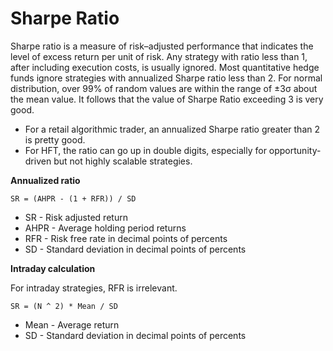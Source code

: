 # Sharpe Ratio 

Sharpe ratio is a measure of risk–adjusted performance that indicates the level of excess return per unit of risk.
Any strategy with ratio less than 1, after including execution costs, is usually ignored. 
Most quantitative hedge funds ignore strategies with annualized Sharpe ratio less than 2.
For normal distribution, over 99% of random values are within the range of ±3σ about the mean value. 
It follows that the value of Sharpe Ratio exceeding 3 is very good.

- For a retail algorithmic trader, an annualized Sharpe ratio greater than 2 is pretty good.
- For HFT, the ratio can go up in double digits, especially for opportunity-driven but not highly scalable strategies.

**Annualized ratio**

```
SR = (AHPR - (1 + RFR)) / SD
```

- SR - Risk adjusted return
- AHPR - Average holding period returns
- RFR - Risk free rate in decimal points of percents
- SD - Standard deviation in decimal points of percents

**Intraday calculation**

For intraday strategies, RFR is irrelevant. 

```
SR = (N ^ 2) * Mean / SD
```
- Mean - Average return
- SD - Standard deviation in decimal points of percents

